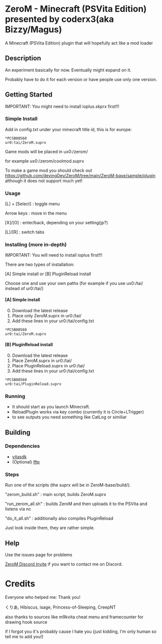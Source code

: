 # ZeroM - Minecraft (PSVita Edition) presented by coderx3(aka Bizzy/Magus)

A Minecraft (PSVita Edition) plugin that will hopefully act like a mod loader

## Description

An experiment basically for now. Eventually might expand on it.


Probably have to do it for each version or have people use only one version.


## Getting Started

IMPORTANT: You might need to install ioplus.skprx first!!!

### Simple Install
Add in config.txt under your minecraft title id, this is for europe:

```
*PCSB00560
ur0:tai/ZeroM.suprx
```

Game mods will be placed in ux0:/zerom/

for example ux0:/zerom/coolmod.suprx

To make a game mod you should check out https://github.com/devingDev/ZeroM/tree/main/ZeroM-base/sample/plugin
although it does not support much yet!

### Usage
[L] + [Select] : toggle menu

Arrow keys : move in the menu

[X]/[O] : enter/back, depending on your setting(jp?) 

[L]/[R] : switch tabs

### Installing (more in-depth)

IMPORTANT: You will need to install ioplus first!!!


There are two types of installation:

[A] Simple install
or
[B] PluginReload install

Choose one and use your own paths (for example if you use ux0:/tai/ instead of ur0:/tai/)

#### [A] Simple install
0. Download the latest release
1. Place only ZeroM.suprx in ur0:/tai/ 
2. Add these lines in your ur0:/tai/config.txt
```
*PCSB00560
ur0:tai/ZeroM.suprx
``` 


#### [B] PluginReload install
0. Download the latest release
1. Place ZeroM.suprx in ur0:/tai/ 
2. Place PluginReload.suprx in ur0:/tai/ 
3. Add these lines in your ur0:/tai/config.txt
```
*PCSB00560
ur0:tai/PluginReload.suprx
``` 


### Running

* It should start as you launch Minecraft.
* ReloadPlugin works via key combo (currently it is Circle+LTrigger)
* to see outputs you need something like CatLog or similiar


## Building

### Dependencies

* [vitasdk](https://github.com/vitasdk/vdpm)
* (Optional) [lftp](https://lftp.yar.ru/)


### Steps

Run one of the scripts (the suprx will be in ZeroM-base/build/).

"zerom_build.sh" : main script, builds ZeroM.suprx

"run_zerom_all.sh" : builds ZeroM and then uploads it to the PSVita and listens via nc

"do_it_all.sh" : additionally also compiles PluginReload

Just look inside them, they are rather simple.

## Help

Use the issues page for problems

[ZeroM Discord Invite](https://discord.gg/GJAhrUsAeg) if you want to contact me on Discord.

# Credits

Everyone who helped me: Thank you!

くりあ, Hibiscus, isage, Princess-of-Sleeping, CreepNT

also thanks to sources like m9kvita cheat menu and framecounter for drawing hook source

if I forgot you it's probably cause I hate you (just kidding, I'm only human so tell me to add you!)
